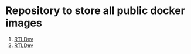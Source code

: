 # Repository to store all public docker images

1. [RTLDev](Dockerfile.rtldev)
2. [RTLDev](Dockerfile.rtldev)
